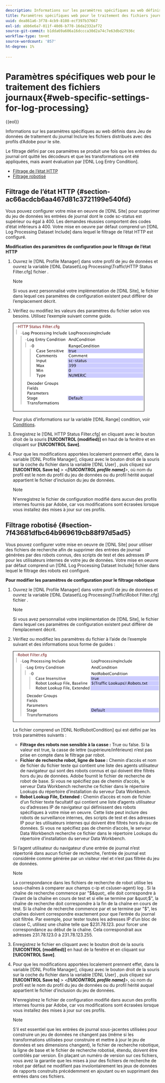 ```yaml
---
description: Informations sur les paramètres spécifiques au web définis dans Jeu de données de traitement du journal Inclure les fichiers distribués avec des profils d’Adobe pour le site.
title: Paramètres spécifiques web pour le traitement des fichiers journaux
uuid: dea861a6-3f78-4cb9-8108-ecf397b37667
exl-id: abb6e6a7-011f-40d6-b778-16da2332af72
source-git-commit: b1dda69a606a16dccca30d2a74c7e63dbd27936c
workflow-type: tm+mt
source-wordcount: '857'
ht-degree: 1%

---
```


# Paramètres spécifiques web pour le traitement des fichiers journaux{#web-specific-settings-for-log-processing}

{{eol}}

Informations sur les paramètres spécifiques au web définis dans Jeu de données de traitement du journal Inclure les fichiers distribués avec des profils d’Adobe pour le site.

Le filtrage défini par ces paramètres se produit une fois que les entrées du journal ont quitté les décodeurs et que les transformations ont été appliquées, mais avant évaluation par [!DNL Log Entry Condition].

* [Filtrage de l’état HTTP](../../../home/c-dataset-const-proc/c-config-web-data/c-web-spec-log-proc.md#section-ac66acdcb6aa467d81c3721199e540fd)
* [Filtrage robotisé](../../../home/c-dataset-const-proc/c-config-web-data/c-web-spec-log-proc.md#section-7f43681dfbc64b969619cb88f97d5ad5)

## Filtrage de l’état HTTP {#section-ac66acdcb6aa467d81c3721199e540fd}

Vous pouvez configurer votre mise en oeuvre de [!DNL Site] pour supprimer du jeu de données les entrées de journal dont le code sc-status est supérieur ou égal à 400. Les demandes réussies comportent des codes d’état inférieurs à 400. Votre mise en oeuvre par défaut comprend un [!DNL Log Processing Dataset Include] dans lequel le filtrage de l’état HTTP est configuré.

**Modification des paramètres de configuration pour le filtrage de l’état HTTP**

1. Ouvrez le [!DNL Profile Manager] dans votre profil de jeu de données et ouvrez la variable [!DNL Dataset\Log Processing\Traffic\HTTP Status Filter.cfg] fichier .

   >[!NOTE]
   >
   >Si vous avez personnalisé votre implémentation de [!DNL Site], le fichier dans lequel ces paramètres de configuration existent peut différer de l’emplacement décrit.

1. Vérifiez ou modifiez les valeurs des paramètres du fichier selon vos besoins. Utilisez l’exemple suivant comme guide.

   ![](assets/cfg_WebParameters_HTTPStatusFilter.png)

   Pour plus d’informations sur la variable [!DNL Range] condition, voir [Conditions](../../../home/c-dataset-const-proc/c-conditions/c-abt-cond.md).

1. Enregistrez le [!DNL HTTP Status Filter.cfg] en cliquant avec le bouton droit de la souris **[!UICONTROL (modified)]** en haut de la fenêtre et en cliquant sur **[!UICONTROL Save]**.

1. Pour que les modifications apportées localement prennent effet, dans la variable [!DNL Profile Manager], cliquez avec le bouton droit de la souris sur la coche du fichier dans la variable [!DNL User] , puis cliquez sur **[!UICONTROL Save to]** > *&lt;**[!UICONTROL profile name]**>*, où nom du profil est le nom du profil du jeu de données ou du profil hérité auquel appartient le fichier d’inclusion du jeu de données.

   >[!NOTE]
   >
   >N&#39;enregistrez le fichier de configuration modifié dans aucun des profils internes fournis par Adobe, car vos modifications sont écrasées lorsque vous installez des mises à jour sur ces profils.

## Filtrage robotisé {#section-7f43681dfbc64b969619cb88f97d5ad5}

Vous pouvez configurer votre mise en oeuvre de [!DNL Site] pour utiliser des fichiers de recherche afin de supprimer des entrées de journal générées par des robots connus, des scripts de test et des adresses IP pour les utilisateurs internes de votre jeu de données. Votre mise en oeuvre par défaut comprend un [!DNL Log Processing Dataset Include] fichier dans lequel le filtrage des robots est configuré.

**Pour modifier les paramètres de configuration pour le filtrage robotique**

1. Ouvrez le [!DNL Profile Manager] dans votre profil de jeu de données et ouvrez la variable [!DNL Dataset\Log Processing\Traffic\Robot Filter.cfg] fichier .

   >[!NOTE]
   >
   >Si vous avez personnalisé votre implémentation de [!DNL Site], le fichier dans lequel ces paramètres de configuration existent peut différer de l’emplacement décrit.

1. Vérifiez ou modifiez les paramètres du fichier à l’aide de l’exemple suivant et des informations sous forme de guides :

   ![](assets/cfg_WebParameters_RobotFilter.png)

   Le fichier comprend un [!DNL NotRobotCondition] qui est défini par les trois paramètres suivants :

   * **Filtrage des robots non sensible à la casse :** True ou false. Si la valeur est true, la casse de lettre (supérieure/inférieure) n’est pas prise en compte dans le filtrage par robot.
   * **Fichier de recherche robot, ligne de base :** Chemin d’accès et nom de fichier du fichier texte qui contient une liste des agents utilisateur de navigateur qui sont des robots connus et qui doivent être filtrés hors du jeu de données. Adobe fournit le fichier de recherche de robot de base. Si vous ne spécifiez pas de chemin d’accès, le serveur Data Workbench recherche ce fichier dans le répertoire Lookups du répertoire d’installation du serveur Data Workbench.
   * **Robot Lookup File, Extended :** Chemin d’accès et nom de fichier d’un fichier texte facultatif qui contient une liste d’agents utilisateur ou d’adresses IP de navigateur qui définissent des robots spécifiques à votre mise en oeuvre. Cette liste peut inclure des robots de surveillance internes, des scripts de test et des adresses IP pour les utilisateurs internes qui doivent être filtrés hors du jeu de données. Si vous ne spécifiez pas de chemin d’accès, le serveur Data Workbench recherche ce fichier dans le répertoire Lookups du répertoire d’installation du serveur Data Workbench.

   Si l’agent utilisateur du navigateur d’une entrée de journal n’est répertorié dans aucun fichier de recherche, l’entrée de journal est considérée comme générée par un visiteur réel et n’est pas filtrée du jeu de données.

   >[!NOTE]
   >
   >La correspondance dans les fichiers de recherche de robot utilise les sous-chaînes à comparer aux champs c-ip et cs(user-agent) log . Si la chaîne de recherche commence par &quot;$&quot;, elle doit correspondre à l’avant de la chaîne en cours de test et si elle se termine par &quot;$&quot;, la chaîne de recherche doit correspondre à la fin de la chaîne en cours de test. Si la chaîne de recherche commence par et se termine par &quot;$&quot;, les chaînes doivent correspondre exactement pour que l’entrée du journal soit filtrée. Par exemple, pour tester toutes les adresses IP d’un bloc de classe C, utilisez une chaîne telle que $231.78.123. pour forcer une correspondance au début de la chaîne. Cela correspondrait aux adresses 231.78.123.0 à 231.78.123.255.

1. Enregistrez le fichier en cliquant avec le bouton droit de la souris **[!UICONTROL (modified)]** en haut de la fenêtre et en cliquant sur **[!UICONTROL Save]**.

1. Pour que les modifications apportées localement prennent effet, dans la variable [!DNL Profile Manager], cliquez avec le bouton droit de la souris sur la coche du fichier dans la variable [!DNL User] , puis cliquez sur **[!UICONTROL Save to]** > *&lt;**[!UICONTROL profile name]**>*, où nom du profil est le nom du profil du jeu de données ou du profil hérité auquel appartient le fichier d’inclusion du jeu de données.

   N&#39;enregistrez le fichier de configuration modifié dans aucun des profils internes fournis par Adobe, car vos modifications sont écrasées lorsque vous installez des mises à jour sur ces profils.

   >[!NOTE]
   >
   >S’il est essentiel que les entrées de journal sous-jacentes utilisées pour construire un jeu de données ne changent pas (même si les transformations utilisées pour construire et mettre à jour le jeu de données et ses dimensions changent), le fichier de recherche robotique, la ligne de base et le fichier de recherche robotisé, étendu, doivent être contrôlés par version. En plaçant un numéro de version sur ces fichiers, vous avez la garantie que les mises à jour des fichiers de recherche de robot par défaut ne modifient pas involontairement les jeux de données de rapports construits précédemment en ajoutant ou en supprimant des entrées dans ces fichiers.
